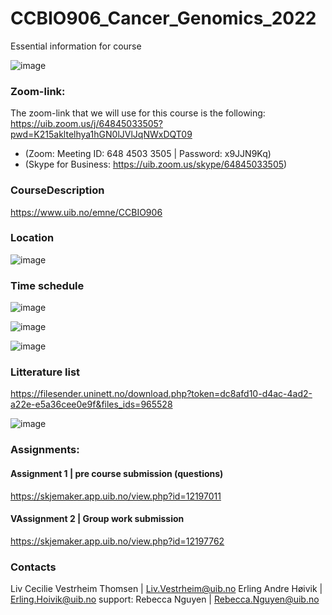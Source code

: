 # CCBIO906_Cancer_Genomics_2022
Essential information for course

![image](https://user-images.githubusercontent.com/99884739/154484627-38c7b90e-1d77-4380-87e8-b7825aabf74b.png)

### Zoom-link:     
The zoom-link that we will use for this course is the following:     
https://uib.zoom.us/j/64845033505?pwd=K215akltelhya1hGN0lJVlJqNWxDQT09       
 
- (Zoom: Meeting ID: 648 4503 3505 | Password: x9JJN9Kq)       
- (Skype for Business: https://uib.zoom.us/skype/64845033505)      

### CourseDescription
https://www.uib.no/emne/CCBIO906       

### Location             
![image](https://user-images.githubusercontent.com/7384422/154360033-0de8795d-5aab-4f2a-856e-03c55e7efec2.png)

### Time schedule    
![image](https://user-images.githubusercontent.com/7384422/154360373-0d6cc372-5524-4750-8d47-33cdc3525b35.png)

![image](https://user-images.githubusercontent.com/7384422/154360424-b6860f26-f751-412d-a75d-027353ffaaf3.png)

![image](https://user-images.githubusercontent.com/7384422/154360475-32cc6f1c-7e42-49c8-ac8e-92ea3eb4053d.png)

### Litterature list        
https://filesender.uninett.no/download.php?token=dc8afd10-d4ac-4ad2-a22e-e5a36cee0e9f&files_ids=965528

![image](https://user-images.githubusercontent.com/7384422/154360263-b32eadf3-86e9-45c9-b9d1-0ec55345848d.png)

### Assignments:          

#### Assignment 1 | pre course submission (questions)             
https://skjemaker.app.uib.no/view.php?id=12197011 

#### VAssignment 2 | Group work submission    
https://skjemaker.app.uib.no/view.php?id=12197762       

### Contacts             
Liv Cecilie Vestrheim Thomsen  | Liv.Vestrheim@uib.no
Erling Andre Høivik            | Erling.Hoivik@uib.no
support: Rebecca Nguyen        | Rebecca.Nguyen@uib.no
